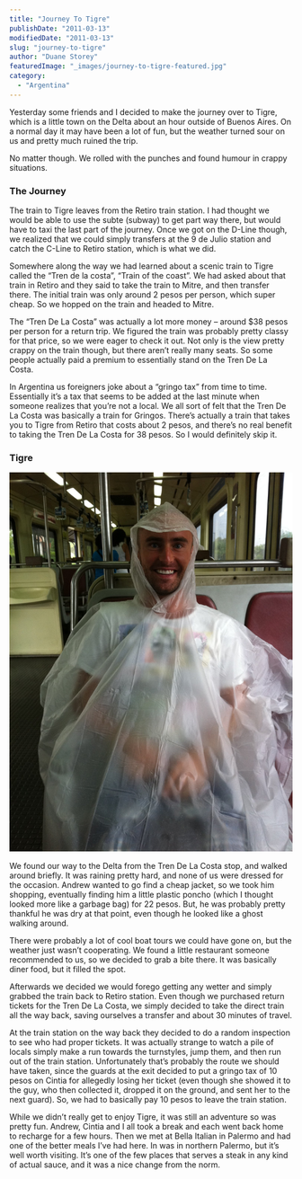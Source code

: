 ```yaml
---
title: "Journey To Tigre"
publishDate: "2011-03-13"
modifiedDate: "2011-03-13"
slug: "journey-to-tigre"
author: "Duane Storey"
featuredImage: "_images/journey-to-tigre-featured.jpg"
category:
  - "Argentina"
---
```


Yesterday some friends and I decided to make the journey over to Tigre, which is a little town on the Delta about an hour outside of Buenos Aires. On a normal day it may have been a lot of fun, but the weather turned sour on us and pretty much ruined the trip.

No matter though. We rolled with the punches and found humour in crappy situations.

### The Journey

The train to Tigre leaves from the Retiro train station. I had thought we would be able to use the subte (subway) to get part way there, but would have to taxi the last part of the journey. Once we got on the D-Line though, we realized that we could simply transfers at the 9 de Julio station and catch the C-Line to Retiro station, which is what we did.

Somewhere along the way we had learned about a scenic train to Tigre called the “Tren de la costa”, “Train of the coast”. We had asked about that train in Retiro and they said to take the train to Mitre, and then transfer there. The initial train was only around 2 pesos per person, which super cheap. So we hopped on the train and headed to Mitre.

The “Tren De La Costa” was actually a lot more money – around $38 pesos per person for a return trip. We figured the train was probably pretty classy for that price, so we were eager to check it out. Not only is the view pretty crappy on the train though, but there aren’t really many seats. So some people actually paid a premium to essentially stand on the Tren De La Costa.

In Argentina us foreigners joke about a “gringo tax” from time to time. Essentially it’s a tax that seems to be added at the last minute when someone realizes that you’re not a local. We all sort of felt that the Tren De La Costa was basically a train for Gringos. There’s actually a train that takes you to Tigre from Retiro that costs about 2 pesos, and there’s no real benefit to taking the Tren De La Costa for 38 pesos. So I would definitely skip it.

### Tigre

[![](_images/journey-to-tigre-1.jpg "190969_10150442690380637_626915636_17576026_5257899_o")](http://www.migratorynerd.com/wordpress/wp-content/uploads/2011/03/190969_10150442690380637_626915636_17576026_5257899_o.jpg)

We found our way to the Delta from the Tren De La Costa stop, and walked around briefly. It was raining pretty hard, and none of us were dressed for the occasion. Andrew wanted to go find a cheap jacket, so we took him shopping, eventually finding him a little plastic poncho (which I thought looked more like a garbage bag) for 22 pesos. But, he was probably pretty thankful he was dry at that point, even though he looked like a ghost walking around.

There were probably a lot of cool boat tours we could have gone on, but the weather just wasn’t cooperating. We found a little restaurant someone recommended to us, so we decided to grab a bite there. It was basically diner food, but it filled the spot.

Afterwards we decided we would forego getting any wetter and simply grabbed the train back to Retiro station. Even though we purchased return tickets for the Tren De La Costa, we simply decided to take the direct train all the way back, saving ourselves a transfer and about 30 minutes of travel.

At the train station on the way back they decided to do a random inspection to see who had proper tickets. It was actually strange to watch a pile of locals simply make a run towards the turnstyles, jump them, and then run out of the train station. Unfortunately that’s probably the route we should have taken, since the guards at the exit decided to put a gringo tax of 10 pesos on Cintia for allegedly losing her ticket (even though she showed it to the guy, who then collected it, dropped it on the ground, and sent her to the next guard). So, we had to basically pay 10 pesos to leave the train station.

While we didn’t really get to enjoy Tigre, it was still an adventure so was pretty fun. Andrew, Cintia and I all took a break and each went back home to recharge for a few hours. Then we met at Bella Italian in Palermo and had one of the better meals I’ve had here. In was in northern Palermo, but it’s well worth visiting. It’s one of the few places that serves a steak in any kind of actual sauce, and it was a nice change from the norm.